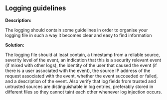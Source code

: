 
Logging guidelines
-------

**Description:**

The logging should contain some guidelines in order to organise your logging file in such 
a way it becomes clear and easy to find information


**Solution:**

The logging file should at least contain, a timestamp from a reliable source, severity 
level of the event, an indication that this is a security relevant event 
(if mixed with other logs), the identity of the user that caused the event 
(if there is a user associated with the event), the source IP address of the request 
associated with the event, whether the event succeeded or failed, and a 
description of the event. Also verify that log fields from trusted and untrusted sources 
are distinguishable in log entries, preferably stored in different files so they cannot
taint each other whenever log injection occurs.

 
